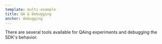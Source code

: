 ```yaml
---
template: multi-example
title: QA & Debugging
anchor: debugging
---
```


There are several tools available for QAing experiments and debugging the SDK's behavior.

<br>
